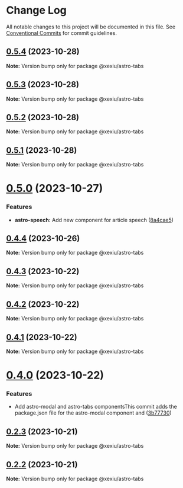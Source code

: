 # Change Log

All notable changes to this project will be documented in this file.
See [Conventional Commits](https://conventionalcommits.org) for commit guidelines.

## [0.5.4](https://github.com/xexiu/astro-components/compare/@xexiu/astro-tabs@0.5.3...@xexiu/astro-tabs@0.5.4) (2023-10-28)

**Note:** Version bump only for package @xexiu/astro-tabs





## [0.5.3](https://github.com/xexiu/astro-components/compare/@xexiu/astro-tabs@0.5.2...@xexiu/astro-tabs@0.5.3) (2023-10-28)

**Note:** Version bump only for package @xexiu/astro-tabs





## [0.5.2](https://github.com/xexiu/astro-components/compare/@xexiu/astro-tabs@0.5.1...@xexiu/astro-tabs@0.5.2) (2023-10-28)

**Note:** Version bump only for package @xexiu/astro-tabs





## [0.5.1](https://github.com/xexiu/astro-components/compare/@xexiu/astro-tabs@0.5.0...@xexiu/astro-tabs@0.5.1) (2023-10-28)

**Note:** Version bump only for package @xexiu/astro-tabs





# [0.5.0](https://github.com/xexiu/astro-components/compare/@xexiu/astro-tabs@0.4.4...@xexiu/astro-tabs@0.5.0) (2023-10-27)


### Features

* **astro-speech:** Add new component for article speech ([8a4cae5](https://github.com/xexiu/astro-components/commit/8a4cae588530d3ac88f5298f7a2265572d3ef92d))





## [0.4.4](https://github.com/xexiu/astro-components/compare/@xexiu/astro-tabs@0.4.3...@xexiu/astro-tabs@0.4.4) (2023-10-26)

**Note:** Version bump only for package @xexiu/astro-tabs





## [0.4.3](https://github.com/xexiu/astro-components/compare/@xexiu/astro-tabs@0.4.2...@xexiu/astro-tabs@0.4.3) (2023-10-22)

**Note:** Version bump only for package @xexiu/astro-tabs





## [0.4.2](https://github.com/xexiu/astro-components/compare/@xexiu/astro-tabs@0.4.1...@xexiu/astro-tabs@0.4.2) (2023-10-22)

**Note:** Version bump only for package @xexiu/astro-tabs





## [0.4.1](https://github.com/xexiu/astro-components/compare/@xexiu/astro-tabs@0.4.0...@xexiu/astro-tabs@0.4.1) (2023-10-22)

**Note:** Version bump only for package @xexiu/astro-tabs





# [0.4.0](https://github.com/xexiu/astro-components/compare/@xexiu/astro-tabs@0.2.3...@xexiu/astro-tabs@0.4.0) (2023-10-22)


### Features

* Add astro-modal and astro-tabs componentsThis commit adds the package.json file for the astro-modal component and ([3b77730](https://github.com/xexiu/astro-components/commit/3b77730dc8b30bbec48ff9bc42c0aea48c905a0a))





## [0.2.3](https://github.com/xexiu/astro-components/compare/@xexiu/astro-tabs@0.2.2...@xexiu/astro-tabs@0.2.3) (2023-10-21)

**Note:** Version bump only for package @xexiu/astro-tabs





## [0.2.2](https://github.com/xexiu/astro-components/compare/@xexiu/astro-tabs@0.1.9...@xexiu/astro-tabs@0.2.2) (2023-10-21)

**Note:** Version bump only for package @xexiu/astro-tabs
